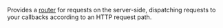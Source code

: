 Provides a [router](https://developer.mozilla.org/en-US/docs/Glossary/routers) for requests on the server-side, dispatching
requests to your callbacks according to an HTTP request path.

